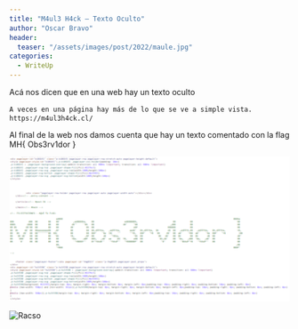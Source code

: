 ```yaml
---
title: "M4ul3 H4ck – Texto Oculto"
author: "Oscar Bravo"
header: 
  teaser: "/assets/images/post/2022/maule.jpg"
categories:
  - WriteUp
---
```


Acá nos dicen que en una web hay un texto oculto

	A veces en una página hay más de lo que se ve a simple vista.
	https://m4ul3h4ck.cl/ 

Al final de la web nos damos cuenta que hay un texto comentado con la flag MH{ Obs3rv1dor }

![Texto Oculto](/assets/images/post/2022/texto-oculto.png)

![Racso](https://www.hackthebox.com/badge/image/159593)